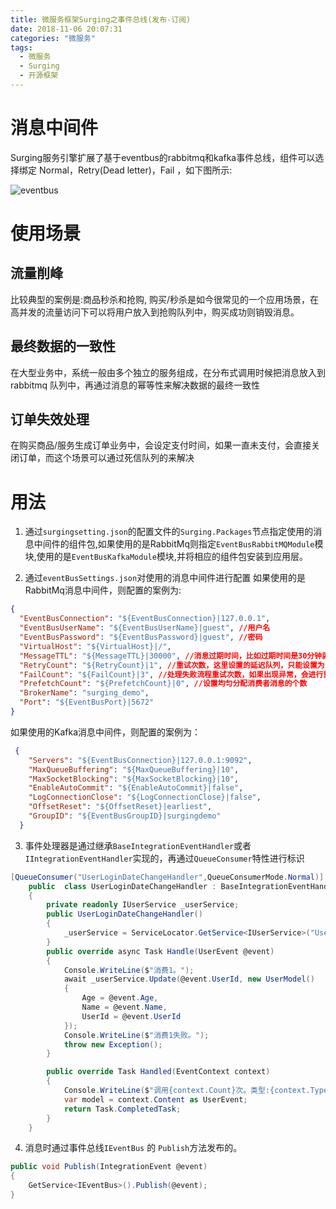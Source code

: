 ```yaml
---
title: 微服务框架Surging之事件总线(发布-订阅)
date: 2018-11-06 20:07:31
categories: "微服务"
tags:
  - 微服务
  - Surging
  - 开源框架
---
```


# 消息中间件
Surging服务引擎扩展了基于eventbus的rabbitmq和kafka事件总线，组件可以选择绑定 Normal，Retry(Dead letter)，Fail ，如下图所示:

![eventbus](evnetbus.png)

# 使用场景
## 流量削峰
比较典型的案例是:商品秒杀和抢购, 购买/秒杀是如今很常见的一个应用场景，在高并发的流量访问下可以将用户放入到抢购队列中，购买成功则销毁消息。

## 最终数据的一致性
在大型业务中，系统一般由多个独立的服务组成，在分布式调用时候把消息放入到rabbitmq 队列中，再通过消息的幂等性来解决数据的最终一致性

## 订单失效处理
在购买商品/服务生成订单业务中，会设定支付时间，如果一直未支付，会直接关闭订单，而这个场景可以通过死信队列的来解决

# 用法
1. 通过`surgingsetting.json`的配置文件的`Surging.Packages`节点指定使用的消息中间件的组件包,如果使用的是RabbitMq则指定`EventBusRabbitMQModule`模块,使用的是`EventBusKafkaModule`模块,并将相应的组件包安装到应用层。

2. 通过`eventBusSettings.json`对使用的消息中间件进行配置
如果使用的是RabbitMq消息中间件，则配置的案例为:
```json
{
  "EventBusConnection": "${EventBusConnection}|127.0.0.1",
  "EventBusUserName": "${EventBusUserName}|guest", //用户名
  "EventBusPassword": "${EventBusPassword}|guest", //密码
  "VirtualHost": "${VirtualHost}|/",
  "MessageTTL": "${MessageTTL}|30000", //消息过期时间，比如过期时间是30分钟就是1800000
  "RetryCount": "${RetryCount}|1", //重试次数，这里设置的延迟队列，只能设置为1
  "FailCount": "${FailCount}|3", //处理失败流程重试次数，如果出现异常，会进行重试
  "PrefetchCount": "${PrefetchCount}|0", //设置均匀分配消费者消息的个数
  "BrokerName": "surging_demo",
  "Port": "${EventBusPort}|5672"
}
```

如果使用的Kafka消息中间件，则配置的案例为：

```json
 {
    "Servers": "${EventBusConnection}|127.0.0.1:9092",
    "MaxQueueBuffering": "${MaxQueueBuffering}|10",
    "MaxSocketBlocking": "${MaxSocketBlocking}|10",
    "EnableAutoCommit": "${EnableAutoCommit}|false",
    "LogConnectionClose": "${LogConnectionClose}|false",
    "OffsetReset": "${OffsetReset}|earliest",
    "GroupID": "${EventBusGroupID}|surgingdemo"
  }
```

3. 事件处理器是通过继承`BaseIntegrationEventHandler`或者`IIntegrationEventHandler`实现的，再通过`QueueConsumer`特性进行标识

```csharp
[QueueConsumer("UserLoginDateChangeHandler",QueueConsumerMode.Normal)]
    public  class UserLoginDateChangeHandler : BaseIntegrationEventHandler<UserEvent>
    {
        private readonly IUserService _userService;
        public UserLoginDateChangeHandler()
        {
            _userService = ServiceLocator.GetService<IUserService>("User");
        }
        public override async Task Handle(UserEvent @event)
        {
            Console.WriteLine($"消费1。");
            await _userService.Update(@event.UserId, new UserModel()
            {
                Age = @event.Age,
                Name = @event.Name,
                UserId = @event.UserId
            });
            Console.WriteLine($"消费1失败。");
            throw new Exception();
        }

        public override Task Handled(EventContext context)
        {
            Console.WriteLine($"调用{context.Count}次。类型:{context.Type}");
            var model = context.Content as UserEvent;
            return Task.CompletedTask;
        }
    }
```

4. 消息时通过事件总线`IEventBus` 的 `Publish`方法发布的。

```csharp
public void Publish(IntegrationEvent @event)
{
    GetService<IEventBus>().Publish(@event);
}
```
